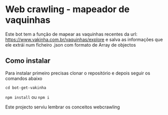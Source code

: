 # Web crawling - mapeador de vaquinhas

Este bot tem a função de mapear as vaquinhas recentes da url: https://www.vakinha.com.br/vaquinhas/explore
e salva as informações que ele extrái num ficheiro .json com formato de Array de objectos

## Como instalar

Para instalar primeiro precisas clonar o repositório e depois seguir os comandos abaixo

``` cd bot-get-vakinha ```

``` npm install ``` ou ``` npm i  ```



Este projecto serviu lembrar os conceitos webcrawling
